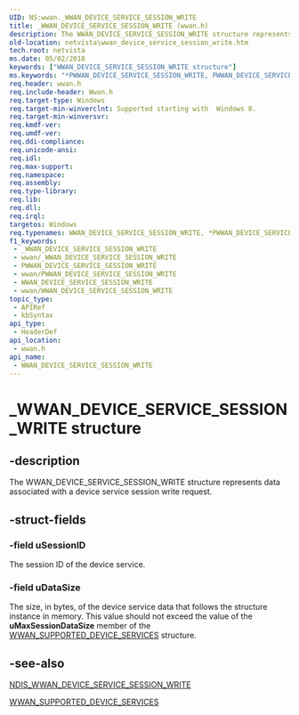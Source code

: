 ```yaml
---
UID: NS:wwan._WWAN_DEVICE_SERVICE_SESSION_WRITE
title: _WWAN_DEVICE_SERVICE_SESSION_WRITE (wwan.h)
description: The WWAN_DEVICE_SERVICE_SESSION_WRITE structure represents data associated with a device service session write request.
old-location: netvista\wwan_device_service_session_write.htm
tech.root: netvista
ms.date: 05/02/2018
keywords: ["WWAN_DEVICE_SERVICE_SESSION_WRITE structure"]
ms.keywords: "*PWWAN_DEVICE_SERVICE_SESSION_WRITE, PWWAN_DEVICE_SERVICE_SESSION_WRITE, PWWAN_DEVICE_SERVICE_SESSION_WRITE structure pointer [Network Drivers Starting with Windows Vista], WWAN_DEVICE_SERVICE_SESSION_WRITE, WWAN_DEVICE_SERVICE_SESSION_WRITE structure [Network Drivers Starting with Windows Vista], _WWAN_DEVICE_SERVICE_SESSION_WRITE, netvista.wwan_device_service_session_write, wwan/PWWAN_DEVICE_SERVICE_SESSION_WRITE, wwan/WWAN_DEVICE_SERVICE_SESSION_WRITE"
req.header: wwan.h
req.include-header: Wwan.h
req.target-type: Windows
req.target-min-winverclnt: Supported starting with  Windows 8.
req.target-min-winversvr: 
req.kmdf-ver: 
req.umdf-ver: 
req.ddi-compliance: 
req.unicode-ansi: 
req.idl: 
req.max-support: 
req.namespace: 
req.assembly: 
req.type-library: 
req.lib: 
req.dll: 
req.irql: 
targetos: Windows
req.typenames: WWAN_DEVICE_SERVICE_SESSION_WRITE, *PWWAN_DEVICE_SERVICE_SESSION_WRITE
f1_keywords:
 - _WWAN_DEVICE_SERVICE_SESSION_WRITE
 - wwan/_WWAN_DEVICE_SERVICE_SESSION_WRITE
 - PWWAN_DEVICE_SERVICE_SESSION_WRITE
 - wwan/PWWAN_DEVICE_SERVICE_SESSION_WRITE
 - WWAN_DEVICE_SERVICE_SESSION_WRITE
 - wwan/WWAN_DEVICE_SERVICE_SESSION_WRITE
topic_type:
 - APIRef
 - kbSyntax
api_type:
 - HeaderDef
api_location:
 - wwan.h
api_name:
 - WWAN_DEVICE_SERVICE_SESSION_WRITE
---
```


# _WWAN_DEVICE_SERVICE_SESSION_WRITE structure


## -description

The WWAN_DEVICE_SERVICE_SESSION_WRITE structure represents data associated with a device service session write request.

## -struct-fields

### -field uSessionID

The session ID of the device service.

### -field uDataSize

The size, in bytes, of the device service data that follows the structure instance in memory. This value should not exceed the value of the <b>uMaxSessionDataSize</b> member of the <a href="/windows-hardware/drivers/ddi/wwan/ns-wwan-_wwan_supported_device_services">WWAN_SUPPORTED_DEVICE_SERVICES</a> structure.

## -see-also

<a href="/windows-hardware/drivers/ddi/ndiswwan/ns-ndiswwan-_ndis_wwan_device_service_session_write">NDIS_WWAN_DEVICE_SERVICE_SESSION_WRITE</a>



<a href="/windows-hardware/drivers/ddi/wwan/ns-wwan-_wwan_supported_device_services">WWAN_SUPPORTED_DEVICE_SERVICES</a>
